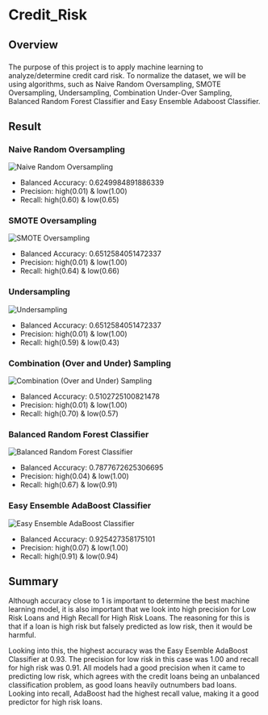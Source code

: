 # Credit_Risk
## Overview
###
The purpose of this project is to apply machine learning to analyze/determine credit card risk. To normalize the dataset, we will be using algorithms, such as Naive Random Oversampling, SMOTE Oversampling, Undersampling, Combination Under-Over Sampling, Balanced Random Forest Classifier and Easy Ensemble Adaboost Classifier.
## Result
### Naive Random Oversampling

![Naive Random Oversampling](https://user-images.githubusercontent.com/67567087/166122870-5922f46b-0e5e-44e3-a323-528f693c7c9f.png)
- Balanced Accuracy: 0.6249984891886339
- Precision: high(0.01) & low(1.00)
- Recall: high(0.60) & low(0.65)

### SMOTE Oversampling

![SMOTE Oversampling](https://user-images.githubusercontent.com/67567087/166123023-42d3e9a9-ae0e-4368-ac7c-95efaf735719.png)
- Balanced Accuracy: 0.6512584051472337
- Precision: high(0.01) & low(1.00)
- Recall: high(0.64) & low(0.66)

### Undersampling

![Undersampling](https://user-images.githubusercontent.com/67567087/166123215-2a821448-fa5e-4565-a3ce-f93ef339221e.png)
- Balanced Accuracy: 0.6512584051472337
- Precision: high(0.01) & low(1.00)
- Recall: high(0.59) & low(0.43)

### Combination (Over and Under) Sampling

![Combination (Over and Under) Sampling](https://user-images.githubusercontent.com/67567087/166123258-2d0140ee-9aa3-4152-add9-655ce16c8282.png)
- Balanced Accuracy: 0.5102725100821478
- Precision: high(0.01) & low(1.00)
- Recall: high(0.70) & low(0.57)

### Balanced Random Forest Classifier

![Balanced Random Forest Classifier](https://user-images.githubusercontent.com/67567087/166123289-346e7847-05a3-4415-8763-35f243dae653.png)
- Balanced Accuracy: 0.7877672625306695
- Precision: high(0.04) & low(1.00)
- Recall: high(0.67) & low(0.91)

### Easy Ensemble AdaBoost Classifier

![Easy Ensemble AdaBoost Classifier](https://user-images.githubusercontent.com/67567087/166123475-1195b265-e733-42ac-a6a1-7005ea616685.png)
- Balanced Accuracy: 0.925427358175101
- Precision: high(0.07) & low(1.00)
- Recall: high(0.91) & low(0.94)

## Summary
Although accuracy close to 1 is important to determine the best machine learning model, it is also important that we look into high precision for Low Risk Loans and High Recall for High Risk Loans. The reasoning for this is that if a loan is high risk but falsely predicted as low risk, then it would be harmful. 

Looking into this, the highest accuracy was the Easy Esemble AdaBoost Classifier at 0.93. The precision for low risk in this case was 1.00 and recall for high risk was 0.91. All models had a good precision when it came to predicting low risk, which agrees with the credit loans being an unbalanced classification problem, as good loans heavily outnumbers bad loans. Looking into recall, AdaBoost had the highest recall value, making it a good predictor for high risk loans. 
